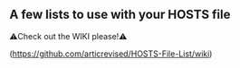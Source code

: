A few lists to use with your HOSTS file
-----------------------------------------
⚠️Check out the WIKI please!⚠️

(https://github.com/articrevised/HOSTS-File-List/wiki)

